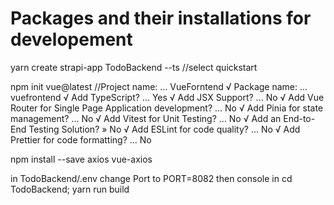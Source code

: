 # Packages and their installations for developement

yarn create strapi-app TodoBackend --ts  //select quickstart

 npm init vue@latest  //Project name: ... VueForntend
                        √ Package name: ... vuefrontend
                        √ Add TypeScript? ...  Yes
                        √ Add JSX Support? ... No 
                        √ Add Vue Router for Single Page Application development? ... No 
                        √ Add Pinia for state management? ... No 
                        √ Add Vitest for Unit Testing? ... No 
                        √ Add an End-to-End Testing Solution? » No
                        √ Add ESLint for code quality? ... No 
                        √ Add Prettier for code formatting? ... No 

npm install --save axios vue-axios 

in TodoBackend/.env change Port to PORT=8082
then console in cd TodoBackend; yarn run build